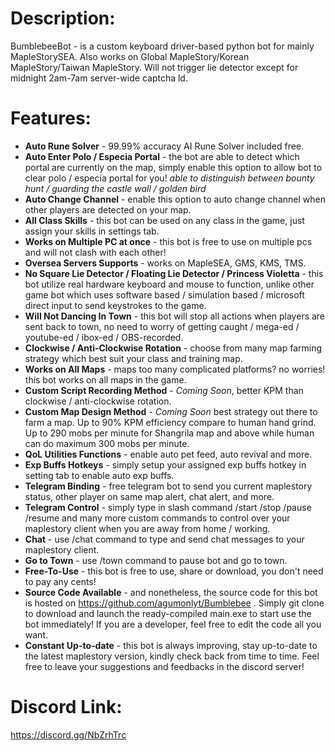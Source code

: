 # Description: 
BumblebeeBot - is a custom keyboard driver-based python bot for mainly MapleStorySEA. 
Also works on Global MapleStory/Korean MapleStory/Taiwan MapleStory. 
Will not trigger lie detector except for midnight 2am-7am server-wide captcha ld. 

# Features:
- **Auto Rune Solver** - 99.99% accuracy AI Rune Solver included free. 
- **Auto Enter Polo / Especia Portal** - the bot are able to detect which portal are currently on the map, simply enable this option to allow bot to clear polo / especia  portal for you! *able to distinguish between bounty hunt / guarding the castle wall / golden bird*
- **Auto Change Channel** - enable this option to auto change channel when other players are detected on your map. 
- **All Class Skills** - this bot can be used on any class in the game, just assign your skills in settings tab. 
- **Works on Multiple PC at once** - this bot is free to use on multiple pcs and will not clash with each other!
- **Oversea Servers Supports** - works on MapleSEA, GMS, KMS, TMS. 
- **No Square Lie Detector / Floating Lie Detector / Princess Violetta** - this bot utilize real hardware keyboard and mouse to function, unlike other game bot which uses 
software based / simulation based / microsoft direct input to send keystrokes to the game. 
- **Will Not Dancing In Town** - this bot will stop all actions when players are sent back to town, no need to worry of getting caught / mega-ed / youtube-ed / ibox-ed / OBS-recorded. 
- **Clockwise / Anti-Clockwise Rotation** - choose from many map farming strategy which best suit your class and training map. 
- **Works on All Maps** - maps too many complicated platforms? no worries! this bot works on all maps in the game. 
- **Custom Script Recording Method** - *Coming Soon*, better KPM than clockwise / anti-clockwise rotation. 
- **Custom Map Design Method** - *Coming Soon* best strategy out there to farm a map. Up to 90% KPM efficiency compare to human hand grind. Up to 290 mobs per minute for Shangrila map and above while human can do maximum 300 mobs per minute. 
- **QoL Utilities Functions** - enable auto pet feed, auto revival and more. 
- **Exp Buffs Hotkeys** - simply setup your assigned exp buffs hotkey in setting tab to enable auto exp buffs. 
- **Telegram Binding** - free telegram bot to send you current maplestory status, other player on same map alert, chat alert, and more. 
- **Telegram Control** - simply type in slash command /start /stop /pause /resume and many more custom commands to control over your maplestory client when you are away from home / working.
- **Chat** - use /chat command to type and send chat messages to your maplestory client. 
- **Go to Town** - use /town command to pause bot and go to town. 
- **Free-To-Use** - this bot is free to use, share or download, you don't need to pay any cents!
- **Source Code Available** - and nonetheless, the source code for this bot is hosted on https://github.com/agumonlyt/Bumblebee . 
Simply git clone to download and launch the ready-compiled main.exe to start use the bot immediately! If you are a developer, feel free to edit the code all you want. 
- **Constant Up-to-date** - this bot is always improving, stay up-to-date to the latest maplestory version, kindly check back from time to time. Feel free to leave your suggestions and feedbacks in the discord server! 

# Discord Link: 
https://discord.gg/NbZrhTrc
